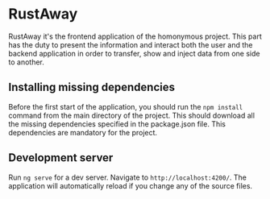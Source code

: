 # RustAway
RustAway it's the frontend application of the homonymous project. This part has the duty to present the information and interact both the user and the backend application in order to transfer, show and inject data from one side to another. 

## Installing missing dependencies
Before the first start of the application, you should run the `npm install` command from the main directory of the project. This should download all the missing dependencies specified in the package.json file. This dependencies are mandatory for the project.

## Development server

Run `ng serve` for a dev server. Navigate to `http://localhost:4200/`. The application will automatically reload if you change any of the source files.


